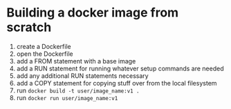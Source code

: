 # Building a docker image from scratch

1. create a Dockerfile
1. open the Dockerfile
1. add a FROM statement with a base image
1. add a RUN statement for running whatever setup commands are needed
1. add any additional RUN statements necessary
1. add a COPY statement for copying stuff over from the local filesystem
1. run `docker build -t user/image_name:v1 .`
1. run `docker run user/image_name:v1`
